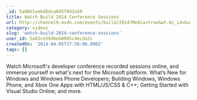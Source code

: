 ```yaml
---
_id: 5a88e1aebd6dca0d5f0d2a50
title: Watch Build 2014 Conference Sessions 
url: http://channel9.msdn.com/events/build/2014?Media=true&wt.mc_id=build_hp
category: videos
slug: 'watch-build-2014-conference-sessions'
user_id: 5a83ce59d6eb0005c4ecda2c
createdOn: '2014-04-05T17:56:06.000Z'
tags: []
---
```


Watch Microsoft's developer conference recorded sessions online, and immerse yourself in what's next for the Microsoft platform. What’s New for Windows and Windows Phone Developers; Building Windows, Windows Phone, and Xbox One Apps with HTML/JS/CSS &amp; C++; Getting Started with Visual Studio Online; and more.
